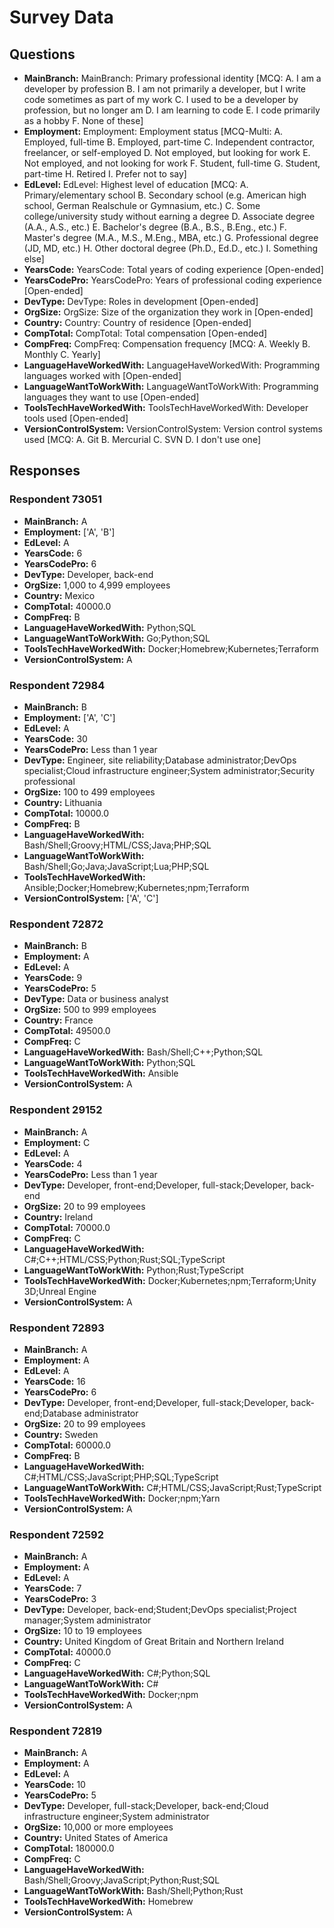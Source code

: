 # Survey Data

## Questions

- **MainBranch:** MainBranch: Primary professional identity [MCQ: A. I am a developer by profession B. I am not primarily a developer, but I write code sometimes as part of my work C. I used to be a developer by profession, but no longer am D. I am learning to code E. I code primarily as a hobby F. None of these]
- **Employment:** Employment: Employment status [MCQ-Multi: A. Employed, full-time B. Employed, part-time C. Independent contractor, freelancer, or self-employed D. Not employed, but looking for work E. Not employed, and not looking for work F. Student, full-time G. Student, part-time H. Retired I. Prefer not to say]
- **EdLevel:** EdLevel: Highest level of education [MCQ: A. Primary/elementary school B. Secondary school (e.g. American high school, German Realschule or Gymnasium, etc.) C. Some college/university study without earning a degree D. Associate degree (A.A., A.S., etc.) E. Bachelor's degree (B.A., B.S., B.Eng., etc.) F. Master's degree (M.A., M.S., M.Eng., MBA, etc.) G. Professional degree (JD, MD, etc.) H. Other doctoral degree (Ph.D., Ed.D., etc.) I. Something else]
- **YearsCode:** YearsCode: Total years of coding experience [Open-ended]
- **YearsCodePro:** YearsCodePro: Years of professional coding experience [Open-ended]
- **DevType:** DevType: Roles in development [Open-ended]
- **OrgSize:** OrgSize: Size of the organization they work in [Open-ended]
- **Country:** Country: Country of residence [Open-ended]
- **CompTotal:** CompTotal: Total compensation [Open-ended]
- **CompFreq:** CompFreq: Compensation frequency [MCQ: A. Weekly B. Monthly C. Yearly]
- **LanguageHaveWorkedWith:** LanguageHaveWorkedWith: Programming languages worked with [Open-ended]
- **LanguageWantToWorkWith:** LanguageWantToWorkWith: Programming languages they want to use [Open-ended]
- **ToolsTechHaveWorkedWith:** ToolsTechHaveWorkedWith: Developer tools used [Open-ended]
- **VersionControlSystem:** VersionControlSystem: Version control systems used [MCQ: A. Git B. Mercurial C. SVN D. I don't use one]

## Responses

### Respondent 73051

- **MainBranch:** A
- **Employment:** ['A', 'B']
- **EdLevel:** A
- **YearsCode:** 6
- **YearsCodePro:** 6
- **DevType:** Developer, back-end
- **OrgSize:** 1,000 to 4,999 employees
- **Country:** Mexico
- **CompTotal:** 40000.0
- **CompFreq:** B
- **LanguageHaveWorkedWith:** Python;SQL
- **LanguageWantToWorkWith:** Go;Python;SQL
- **ToolsTechHaveWorkedWith:** Docker;Homebrew;Kubernetes;Terraform
- **VersionControlSystem:** A

### Respondent 72984

- **MainBranch:** B
- **Employment:** ['A', 'C']
- **EdLevel:** A
- **YearsCode:** 30
- **YearsCodePro:** Less than 1 year
- **DevType:** Engineer, site reliability;Database administrator;DevOps specialist;Cloud infrastructure engineer;System administrator;Security professional
- **OrgSize:** 100 to 499 employees
- **Country:** Lithuania
- **CompTotal:** 10000.0
- **CompFreq:** B
- **LanguageHaveWorkedWith:** Bash/Shell;Groovy;HTML/CSS;Java;PHP;SQL
- **LanguageWantToWorkWith:** Bash/Shell;Go;Java;JavaScript;Lua;PHP;SQL
- **ToolsTechHaveWorkedWith:** Ansible;Docker;Homebrew;Kubernetes;npm;Terraform
- **VersionControlSystem:** ['A', 'C']

### Respondent 72872

- **MainBranch:** B
- **Employment:** A
- **EdLevel:** A
- **YearsCode:** 9
- **YearsCodePro:** 5
- **DevType:** Data or business analyst
- **OrgSize:** 500 to 999 employees
- **Country:** France
- **CompTotal:** 49500.0
- **CompFreq:** C
- **LanguageHaveWorkedWith:** Bash/Shell;C++;Python;SQL
- **LanguageWantToWorkWith:** Python;SQL
- **ToolsTechHaveWorkedWith:** Ansible
- **VersionControlSystem:** A

### Respondent 29152

- **MainBranch:** A
- **Employment:** C
- **EdLevel:** A
- **YearsCode:** 4
- **YearsCodePro:** Less than 1 year
- **DevType:** Developer, front-end;Developer, full-stack;Developer, back-end
- **OrgSize:** 20 to 99 employees
- **Country:** Ireland
- **CompTotal:** 70000.0
- **CompFreq:** C
- **LanguageHaveWorkedWith:** C#;C++;HTML/CSS;Python;Rust;SQL;TypeScript
- **LanguageWantToWorkWith:** Python;Rust;TypeScript
- **ToolsTechHaveWorkedWith:** Docker;Kubernetes;npm;Terraform;Unity 3D;Unreal Engine
- **VersionControlSystem:** A

### Respondent 72893

- **MainBranch:** A
- **Employment:** A
- **EdLevel:** A
- **YearsCode:** 16
- **YearsCodePro:** 6
- **DevType:** Developer, front-end;Developer, full-stack;Developer, back-end;Database administrator
- **OrgSize:** 20 to 99 employees
- **Country:** Sweden
- **CompTotal:** 60000.0
- **CompFreq:** B
- **LanguageHaveWorkedWith:** C#;HTML/CSS;JavaScript;PHP;SQL;TypeScript
- **LanguageWantToWorkWith:** C#;HTML/CSS;JavaScript;Rust;TypeScript
- **ToolsTechHaveWorkedWith:** Docker;npm;Yarn
- **VersionControlSystem:** A

### Respondent 72592

- **MainBranch:** A
- **Employment:** A
- **EdLevel:** A
- **YearsCode:** 7
- **YearsCodePro:** 3
- **DevType:** Developer, back-end;Student;DevOps specialist;Project manager;System administrator
- **OrgSize:** 10 to 19 employees
- **Country:** United Kingdom of Great Britain and Northern Ireland
- **CompTotal:** 40000.0
- **CompFreq:** C
- **LanguageHaveWorkedWith:** C#;Python;SQL
- **LanguageWantToWorkWith:** C#
- **ToolsTechHaveWorkedWith:** Docker;npm
- **VersionControlSystem:** A

### Respondent 72819

- **MainBranch:** A
- **Employment:** A
- **EdLevel:** A
- **YearsCode:** 10
- **YearsCodePro:** 5
- **DevType:** Developer, full-stack;Developer, back-end;Cloud infrastructure engineer;System administrator
- **OrgSize:** 10,000 or more employees
- **Country:** United States of America
- **CompTotal:** 180000.0
- **CompFreq:** C
- **LanguageHaveWorkedWith:** Bash/Shell;Groovy;JavaScript;Python;Rust;SQL
- **LanguageWantToWorkWith:** Bash/Shell;Python;Rust
- **ToolsTechHaveWorkedWith:** Homebrew
- **VersionControlSystem:** A

